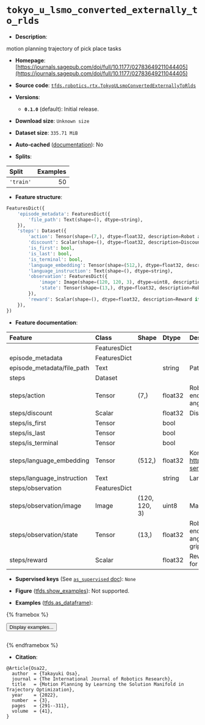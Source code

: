 <div itemscope itemtype="http://schema.org/Dataset">
  <div itemscope itemprop="includedInDataCatalog" itemtype="http://schema.org/DataCatalog">
    <meta itemprop="name" content="TensorFlow Datasets" />
  </div>
  <meta itemprop="name" content="tokyo_u_lsmo_converted_externally_to_rlds" />
  <meta itemprop="description" content="motion planning trajectory of pick place tasks&#10;&#10;To use this dataset:&#10;&#10;```python&#10;import tensorflow_datasets as tfds&#10;&#10;ds = tfds.load(&#x27;tokyo_u_lsmo_converted_externally_to_rlds&#x27;, split=&#x27;train&#x27;)&#10;for ex in ds.take(4):&#10;  print(ex)&#10;```&#10;&#10;See [the guide](https://www.tensorflow.org/datasets/overview) for more&#10;informations on [tensorflow_datasets](https://www.tensorflow.org/datasets).&#10;&#10;" />
  <meta itemprop="url" content="https://www.tensorflow.org/datasets/catalog/tokyo_u_lsmo_converted_externally_to_rlds" />
  <meta itemprop="sameAs" content="https://journals.sagepub.com/doi/full/10.1177/02783649211044405" />
  <meta itemprop="citation" content="@Article{Osa22,&#10;  author  = {Takayuki Osa},&#10;  journal = {The International Journal of Robotics Research},&#10;  title   = {Motion Planning by Learning the Solution Manifold in Trajectory Optimization},&#10;  year    = {2022},&#10;  number  = {3},&#10;  pages   = {291--311},&#10;  volume  = {41},&#10;}" />
</div>

# `tokyo_u_lsmo_converted_externally_to_rlds`


*   **Description**:

motion planning trajectory of pick place tasks

*   **Homepage**:
    [https://journals.sagepub.com/doi/full/10.1177/02783649211044405](https://journals.sagepub.com/doi/full/10.1177/02783649211044405)

*   **Source code**:
    [`tfds.robotics.rtx.TokyoULsmoConvertedExternallyToRlds`](https://github.com/tensorflow/datasets/tree/master/tensorflow_datasets/robotics/rtx/rtx.py)

*   **Versions**:

    *   **`0.1.0`** (default): Initial release.

*   **Download size**: `Unknown size`

*   **Dataset size**: `335.71 MiB`

*   **Auto-cached**
    ([documentation](https://www.tensorflow.org/datasets/performances#auto-caching)):
    No

*   **Splits**:

Split     | Examples
:-------- | -------:
`'train'` | 50

*   **Feature structure**:

```python
FeaturesDict({
    'episode_metadata': FeaturesDict({
        'file_path': Text(shape=(), dtype=string),
    }),
    'steps': Dataset({
        'action': Tensor(shape=(7,), dtype=float32, description=Robot action, consists of [3x endeffector position, 3x euler angles,1x gripper action].),
        'discount': Scalar(shape=(), dtype=float32, description=Discount if provided, default to 1.),
        'is_first': bool,
        'is_last': bool,
        'is_terminal': bool,
        'language_embedding': Tensor(shape=(512,), dtype=float32, description=Kona language embedding. See https://tfhub.dev/google/universal-sentence-encoder-large/5),
        'language_instruction': Text(shape=(), dtype=string),
        'observation': FeaturesDict({
            'image': Image(shape=(120, 120, 3), dtype=uint8, description=Main camera RGB observation.),
            'state': Tensor(shape=(13,), dtype=float32, description=Robot state, consists of [3x endeffector position, 3x euler angles,6x robot joint angles, 1x gripper position].),
        }),
        'reward': Scalar(shape=(), dtype=float32, description=Reward if provided, 1 on final step for demos.),
    }),
})
```

*   **Feature documentation**:

Feature                    | Class        | Shape         | Dtype   | Description
:------------------------- | :----------- | :------------ | :------ | :----------
                           | FeaturesDict |               |         |
episode_metadata           | FeaturesDict |               |         |
episode_metadata/file_path | Text         |               | string  | Path to the original data file.
steps                      | Dataset      |               |         |
steps/action               | Tensor       | (7,)          | float32 | Robot action, consists of [3x endeffector position, 3x euler angles,1x gripper action].
steps/discount             | Scalar       |               | float32 | Discount if provided, default to 1.
steps/is_first             | Tensor       |               | bool    |
steps/is_last              | Tensor       |               | bool    |
steps/is_terminal          | Tensor       |               | bool    |
steps/language_embedding   | Tensor       | (512,)        | float32 | Kona language embedding. See https://tfhub.dev/google/universal-sentence-encoder-large/5
steps/language_instruction | Text         |               | string  | Language Instruction.
steps/observation          | FeaturesDict |               |         |
steps/observation/image    | Image        | (120, 120, 3) | uint8   | Main camera RGB observation.
steps/observation/state    | Tensor       | (13,)         | float32 | Robot state, consists of [3x endeffector position, 3x euler angles,6x robot joint angles, 1x gripper position].
steps/reward               | Scalar       |               | float32 | Reward if provided, 1 on final step for demos.

*   **Supervised keys** (See
    [`as_supervised` doc](https://www.tensorflow.org/datasets/api_docs/python/tfds/load#args)):
    `None`

*   **Figure**
    ([tfds.show_examples](https://www.tensorflow.org/datasets/api_docs/python/tfds/visualization/show_examples)):
    Not supported.

*   **Examples**
    ([tfds.as_dataframe](https://www.tensorflow.org/datasets/api_docs/python/tfds/as_dataframe)):

<!-- mdformat off(HTML should not be auto-formatted) -->

{% framebox %}

<button id="displaydataframe">Display examples...</button>
<div id="dataframecontent" style="overflow-x:auto"></div>
<script>
const url = "https://storage.googleapis.com/tfds-data/visualization/dataframe/tokyo_u_lsmo_converted_externally_to_rlds-0.1.0.html";
const dataButton = document.getElementById('displaydataframe');
dataButton.addEventListener('click', async () => {
  // Disable the button after clicking (dataframe loaded only once).
  dataButton.disabled = true;

  const contentPane = document.getElementById('dataframecontent');
  try {
    const response = await fetch(url);
    // Error response codes don't throw an error, so force an error to show
    // the error message.
    if (!response.ok) throw Error(response.statusText);

    const data = await response.text();
    contentPane.innerHTML = data;
  } catch (e) {
    contentPane.innerHTML =
        'Error loading examples. If the error persist, please open '
        + 'a new issue.';
  }
});
</script>

{% endframebox %}

<!-- mdformat on -->

*   **Citation**:

```
@Article{Osa22,
  author  = {Takayuki Osa},
  journal = {The International Journal of Robotics Research},
  title   = {Motion Planning by Learning the Solution Manifold in Trajectory Optimization},
  year    = {2022},
  number  = {3},
  pages   = {291--311},
  volume  = {41},
}
```

